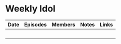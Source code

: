 # Weekly Idol

| Date | Episodes | Members | Notes | Links |
|------|----------|---------|-------|-------|
|      |          |         |       |       |
|      |          |         |       |       |
|      |          |         |       |       |
|      |          |         |       |       |
|      |          |         |       |       |